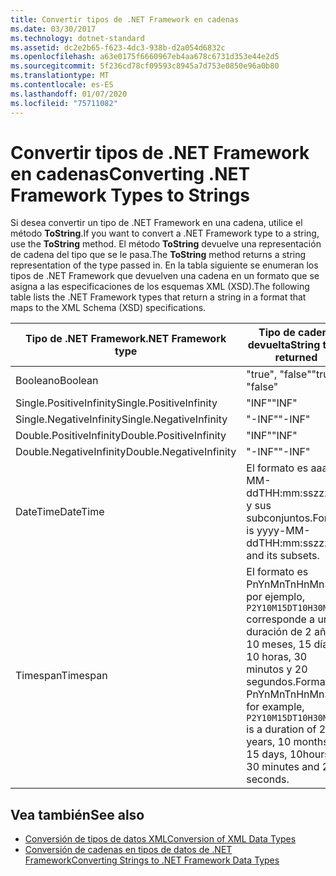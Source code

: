 ```yaml
---
title: Convertir tipos de .NET Framework en cadenas
ms.date: 03/30/2017
ms.technology: dotnet-standard
ms.assetid: dc2e2b65-f623-4dc3-938b-d2a054d6832c
ms.openlocfilehash: a63e0175f6660967eb4aa678c6731d353e44e2d5
ms.sourcegitcommit: 5f236cd78cf09593c8945a7d753e0850e96a0b80
ms.translationtype: MT
ms.contentlocale: es-ES
ms.lasthandoff: 01/07/2020
ms.locfileid: "75711082"
---
```

# <a name="converting-net-framework-types-to-strings"></a><span data-ttu-id="1ac65-102">Convertir tipos de .NET Framework en cadenas</span><span class="sxs-lookup"><span data-stu-id="1ac65-102">Converting .NET Framework Types to Strings</span></span>
<span data-ttu-id="1ac65-103">Si desea convertir un tipo de .NET Framework en una cadena, utilice el método **ToString**.</span><span class="sxs-lookup"><span data-stu-id="1ac65-103">If you want to convert a .NET Framework type to a string, use the **ToString** method.</span></span> <span data-ttu-id="1ac65-104">El método **ToString** devuelve una representación de cadena del tipo que se le pasa.</span><span class="sxs-lookup"><span data-stu-id="1ac65-104">The **ToString** method returns a string representation of the type passed in.</span></span> <span data-ttu-id="1ac65-105">En la tabla siguiente se enumeran los tipos de .NET Framework que devuelven una cadena en un formato que se asigna a las especificaciones de los esquemas XML (XSD).</span><span class="sxs-lookup"><span data-stu-id="1ac65-105">The following table lists the .NET Framework types that return a string in a format that maps to the XML Schema (XSD) specifications.</span></span>  
  
|<span data-ttu-id="1ac65-106">Tipo de .NET Framework</span><span class="sxs-lookup"><span data-stu-id="1ac65-106">.NET Framework type</span></span>|<span data-ttu-id="1ac65-107">Tipo de cadena devuelta</span><span class="sxs-lookup"><span data-stu-id="1ac65-107">String type returned</span></span>|  
|-------------------------|--------------------------|  
|<span data-ttu-id="1ac65-108">Booleano</span><span class="sxs-lookup"><span data-stu-id="1ac65-108">Boolean</span></span>|<span data-ttu-id="1ac65-109">"true", "false"</span><span class="sxs-lookup"><span data-stu-id="1ac65-109">"true", "false"</span></span>|  
|<span data-ttu-id="1ac65-110">Single.PositiveInfinity</span><span class="sxs-lookup"><span data-stu-id="1ac65-110">Single.PositiveInfinity</span></span>|<span data-ttu-id="1ac65-111">"INF"</span><span class="sxs-lookup"><span data-stu-id="1ac65-111">"INF"</span></span>|  
|<span data-ttu-id="1ac65-112">Single.NegativeInfinity</span><span class="sxs-lookup"><span data-stu-id="1ac65-112">Single.NegativeInfinity</span></span>|<span data-ttu-id="1ac65-113">"-INF"</span><span class="sxs-lookup"><span data-stu-id="1ac65-113">"-INF"</span></span>|  
|<span data-ttu-id="1ac65-114">Double.PositiveInfinity</span><span class="sxs-lookup"><span data-stu-id="1ac65-114">Double.PositiveInfinity</span></span>|<span data-ttu-id="1ac65-115">"INF"</span><span class="sxs-lookup"><span data-stu-id="1ac65-115">"INF"</span></span>|  
|<span data-ttu-id="1ac65-116">Double.NegativeInfinity</span><span class="sxs-lookup"><span data-stu-id="1ac65-116">Double.NegativeInfinity</span></span>|<span data-ttu-id="1ac65-117">"-INF"</span><span class="sxs-lookup"><span data-stu-id="1ac65-117">"-INF"</span></span>|  
|<span data-ttu-id="1ac65-118">DateTime</span><span class="sxs-lookup"><span data-stu-id="1ac65-118">DateTime</span></span>|<span data-ttu-id="1ac65-119">El formato es aaaa-MM-ddTHH:mm:sszzzzzz y sus subconjuntos.</span><span class="sxs-lookup"><span data-stu-id="1ac65-119">Format is yyyy-MM-ddTHH:mm:sszzzzzz and its subsets.</span></span>|  
|<span data-ttu-id="1ac65-120">Timespan</span><span class="sxs-lookup"><span data-stu-id="1ac65-120">Timespan</span></span>|<span data-ttu-id="1ac65-121">El formato es PnYnMnTnHnMnS, por ejemplo, `P2Y10M15DT10H30M20S` corresponde a una duración de 2 años, 10 meses, 15 días, 10 horas, 30 minutos y 20 segundos.</span><span class="sxs-lookup"><span data-stu-id="1ac65-121">Format is PnYnMnTnHnMnS, for example, `P2Y10M15DT10H30M20S` is a duration of 2 years, 10 months, 15 days, 10hours, 30 minutes and 20 seconds.</span></span>|  
  
## <a name="see-also"></a><span data-ttu-id="1ac65-122">Vea también</span><span class="sxs-lookup"><span data-stu-id="1ac65-122">See also</span></span>

- [<span data-ttu-id="1ac65-123">Conversión de tipos de datos XML</span><span class="sxs-lookup"><span data-stu-id="1ac65-123">Conversion of XML Data Types</span></span>](../../../../docs/standard/data/xml/conversion-of-xml-data-types.md)
- [<span data-ttu-id="1ac65-124">Conversión de cadenas en tipos de datos de .NET Framework</span><span class="sxs-lookup"><span data-stu-id="1ac65-124">Converting Strings to .NET Framework Data Types</span></span>](../../../../docs/standard/data/xml/converting-strings-to-dotnet-data-types.md)
